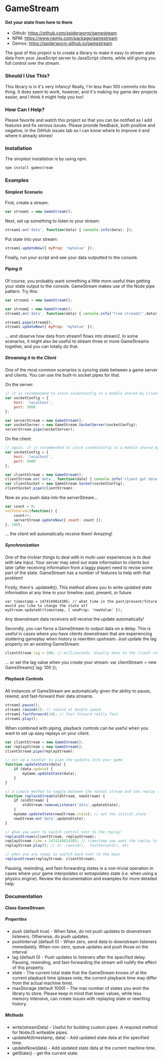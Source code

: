 
# GameStream
#### Get your state from here to there

- Github: https://github.com/spiderworm/gamestream
- NPM: https://www.npmjs.com/package/gamestream
- Demos: https://spiderworm.github.io/gamestream

The goal of this project is to create a library to make it easy to stream state data from your JavaScript server to JavaScript clients, while still giving you full control over the stream.

### Should I Use This?

This library is in it's very infancy! Really, I'm less than 100 commits into this thing. It does seem to work, however, and it's making my game dev projects easier, and I think it might help you too!

### How Can I Help?

Please favorite and watch this project so that you can be notified as I add features and fix serious issues. Please provide feedback, both positive and negative, in the GitHub issues tab so I can know where to improve it and where it already shines!

### Installation

The simplest installation is by using npm.

```bash
npm install gamestream
```

### Examples

#### Simplest Scenario
First, create a stream:
```javascript
var stream1 = new GameStream();
```
Next, set up something to listen to your stream:
```javascript
stream1.on('data', function(data) { console.info(data); });
```
Put state into your stream:
```javascript
stream1.updateNow({ myProp: 'myValue' });
```
Finally, run your script and see your data outputted to the console.

##### Piping It
Of course, you probably want something a little more useful than getting your state output to the console. GameStream makes use of the Node pipe pattern. Try this:
```javascript
var stream1 = new GameStream();

var stream2 = new GameStream();
stream2.on('data', function(data) { console.info('from stream2!',data); });

stream1.pipe(stream2);
stream1.updateNow({ myProp: 'myValue' });
```
... and observe how data from stream1 flows into stream2. In some scenarios, it might also be useful to stream three or more GameStreams together, and you can totally do that.

##### Streaming it to the Client
One of the most common scenarios is syncing state between a game server and clients. You can use the built-in socket pipes for that.

On the server:
```javascript
// it is recommended to store socketConfig in a module shared by client and server.
var socketConfig = {
    host: 'localhost',
    port: 5000
};

var serverStream = new GameStream();
var socketServer = new GameStream.SocketServer(socketConfig);
serverStream.pipe(socketServer);
```

On the client:
```javascript
// again, it is recommended to store socketConfig in a module shared by client and server.
var socketConfig = {
    host: 'localhost',
    port: 5000
};

var clientStream = new GameStream();
clientStream.on('data', function(data) { console.info('client got data!', data); });
var clientSocket = new GameStream.Socket(socketConfig);
clientSocket.pipe(clientStream);
```

Now as you push data into the serverStream...

```javascript
var count = 0;
setInterval(function() {
    count++;
    serverStream.updateNow({ count: count });
}, 100);
```

... the client will automatically receive them! Amazing!

##### Synchronization
One of the trickier things to deal with in multi-user experiences is to deal with late input. Your server may send out state information to clients but later (after receiving information from a laggy player) need to revise some part of the state. GameStream has a number of features to help with that problem!

Firstly, there's .updateAt(). This method allows you to write updated state information at any time in your timeline: past, present, or future.
```
var timestamp = 1474149814385; // what time in the past/present/future would you like to change the state at?
myStream.updateAt(timestamp, { newProp: 'newValue' });
```
Any downstream data receivers will receive the update automatically!

Secondly, you can force a GameStream to output data on a delay. This is useful in cases where you have clients downstream that are experiencing stuttering gameplay when history is rewritten upstream. Just update the lag property on an existing GameStream:
```javascript
clientStream.lag = 100; // milliseconds. Usually done to the client stream
```
... or set the lag value when you create your stream:
var clientStream = new GameStream({ lag: 100 });

##### Playback Controls
All instances of GameStream are automatically given the ability to pause, rewind, and fast-forward their data streams.

```javascript
stream1.pause();
stream1.rewind(2); // rewind at double speed
stream1.fastForward(10); // fast-forward really fast
stream1.play();
```

When combined with piping, playback controls can be useful when you want to set up easy replays on your client.
```javascript
var clientStream = new GameStream();
var replayStream = new GameStream();
clientStream.pipe(replayStream);

// set up a handler to pipe the updates into your game
function updateState(data) {
    if (data.update) {
        myGame.updateState(data);
    }
}

// a simple method to toggle between the normal stream and the replay stream
function replaceStream(oldStream, newStream) {
    if (oldStream) {
        oldStream.removeListener('data',updateState);
    }
    myGame.updateState(newStream.state); // set the initial state
    newStream.on('data',updateState);
}

// when you want to switch control over to the replay:
replaceStream(clientStream, replayStream);
replayStream.time = 1474149814385; // timestamp you want the replay to start at
replayStream.play(); // or .rewind(), .fastForward(), etc

// when you are ready to switch back over to the main
replaceStream(replayStream, clientStream);
```

Pausing, rewinding, and fast-forwarding states is a non-trivial operation in cases where your game interpolates or extrapolates state (i.e. when using a physics engine). Review the documentation and examples for more detailed help.

### Documentation

#### Class GameStream
##### Properties
- push (default true) - When false, do not push updates to downstream listeners. Otherwise, do push updates.
- pushInterval (default 0) - When zero, send data to downstream listeners immediately. When non-zero, queue updates and push those on the interval
- lag (default 0) - Push updates to listeners after the specified delay. Pausing, rewinding, and fast-forwarding the stream will nullify the effect of this property.
- state - The current total state that the GameStream knows of at the current playback time (please note, the current playback time may differ from the actual machine time).
- maxStorage (default 1000) - The max number of states you wish the library to store. Please keep in mind that lower values, while less memory intensive, can create issues with replaying state or rewriting history.

##### Methods
- write(streamData) - Useful for building custom pipes. A required method for NodeJS writeable pipes.
- updateAt(timestamp, data) - Add updated state data at the specified time.
- updateNow(data) - Add updated state data at the current machine time.
- getState() - get the current state.
